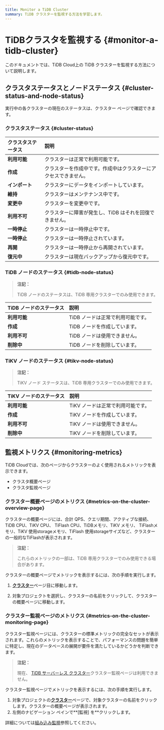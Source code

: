```yaml
---
title: Monitor a TiDB Cluster
summary: TiDB クラスターを監視する方法を学習します。
---
```


# TiDBクラスタを監視する {#monitor-a-tidb-cluster}

このドキュメントでは、TiDB Cloud上の TiDB クラスターを監視する方法について説明します。

## クラスタステータスとノードステータス {#cluster-status-and-node-status}

実行中の各クラスターの現在のステータスは、クラスター ページで確認できます。

### クラスタステータス {#cluster-status}

| クラスタステータス | 説明                               |
| :-------- | :------------------------------- |
| **利用可能**  | クラスターは正常で利用可能です。                 |
| **作成**    | クラスターを作成中です。作成中はクラスターにアクセスできません。 |
| **インポート** | クラスターにデータをインポートしています。            |
| **維持**    | クラスターはメンテナンス中です。                 |
| **変更中**   | クラスターを変更中です。                     |
| **利用不可**  | クラスターに障害が発生し、TiDB はそれを回復できません。   |
| **一時停止**  | クラスターは一時停止中です。                   |
| **一時停止**  | クラスターは一時停止されています。                |
| **再開**    | クラスターは一時停止から再開されています。            |
| **復元中**   | クラスターは現在バックアップから復元中です。           |

### TiDB ノードのステータス {#tidb-node-status}

> **注記：**
>
> TiDB ノードのステータスは、TiDB 専用クラスターでのみ使用できます。

| TiDB ノードのステータス | 説明                  |
| :------------- | :------------------ |
| **利用可能**       | TiDB ノードは正常で利用可能です。 |
| **作成**         | TiDB ノードを作成しています。   |
| **利用不可**       | TiDB ノードは使用できません。   |
| **削除中**        | TiDB ノードを削除しています。   |

### TiKV ノードのステータス {#tikv-node-status}

> **注記：**
>
> TiKV ノード ステータスは、TiDB 専用クラスターでのみ使用できます。

| TiKV ノードのステータス | 説明                  |
| :------------- | :------------------ |
| **利用可能**       | TiKV ノードは正常で利用可能です。 |
| **作成**         | TiKV ノードを作成しています。   |
| **利用不可**       | TiKV ノードは使用できません。   |
| **削除中**        | TiKV ノードを削除しています。   |

## 監視メトリクス {#monitoring-metrics}

TiDB Cloudでは、次のページからクラスターのよく使用されるメトリックを表示できます。

-   クラスタ概要ページ
-   クラスタ監視ページ

### クラスター概要ページのメトリクス {#metrics-on-the-cluster-overview-page}

クラスターの概要ページには、合計 QPS、クエリ期間、アクティブな接続、TiDB CPU、TiKV CPU、 TiFlash CPU、TiDBメモリ、TiKV メモリ、 TiFlashメモリ、TiKV 使用storageメモリ、TiFlash 使用storageサイズなど、クラスターの一般的なTiFlashが表示されます。

> **注記：**
>
> これらのメトリックの一部は、TiDB 専用クラスターでのみ使用できる場合があります。

クラスターの概要ページでメトリックを表示するには、次の手順を実行します。

1.  [**クラスター**](https://tidbcloud.com/console/clusters)ページ目に移動します。

2.  対象プロジェクトを選択し、クラスターの名前をクリックして、クラスターの概要ページに移動します。

### クラスター監視ページのメトリクス {#metrics-on-the-cluster-monitoring-page}

クラスター監視ページには、クラスターの標準メトリックの完全なセットが表示されます。これらのメトリックを表示することで、パフォーマンスの問題を簡単に特定し、現在のデータベースの展開が要件を満たしているかどうかを判断できます。

> **注記：**
>
> 現在、 [TiDB サーバーレス クラスター](/tidb-cloud/select-cluster-tier.md#tidb-serverless)クラスター監視ページは利用できません。

クラスター監視ページでメトリックを表示するには、次の手順を実行します。

1.  対象プロジェクトの[**クラスター**](https://tidbcloud.com/console/clusters)ページで、対象クラスターの名前をクリックします。クラスターの概要ページが表示されます。
2.  左側のナビゲーション ペインで**[監視] を**クリックします。

詳細については[組み込み監視](/tidb-cloud/built-in-monitoring.md)参照してください。

